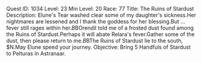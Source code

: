 Quest ID: 1034
Level: 23
Min Level: 20
Race: 77
Title: The Ruins of Stardust
Description: Elune's Tear washed clear some of my daughter's sickness.Her nightmares are lessened and I thank the goddess for her blessing.But ... fever still rages within her.$B$BOrendil told me of a frosted dust found among the Ruins of Stardust.Perhaps it will abate Relara's fever.Gather some of the dust, then please return to me.$B$BThe Ruins of Stardust lie to the south, $N.May Elune speed your journey.
Objective: Bring 5 Handfuls of Stardust to Pelturas in Astranaar.
